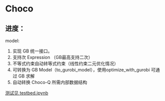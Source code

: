 # Choco

## 进度：
model:  
1. 实现 GB 统一接口。
2. 支持次 Expression （GB最高支持二次）
2. 不等式约束自动转等式约束（线性约束二元优化情况）
3. 可转换为 GB Model（to_gurobi_model），使用optimize_with_gurobi 可通过 GB 求解
4. 自动转换 Choco-Q 所需内部数据结构  

[测试见 testbed.ipynb](./testbed.ipynb)
